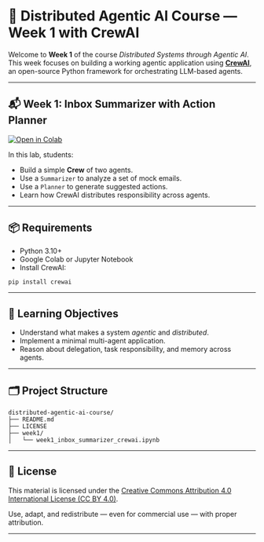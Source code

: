 # 🤖 Distributed Agentic AI Course — Week 1 with CrewAI

Welcome to **Week 1** of the course *Distributed Systems through Agentic AI*. This week focuses on building a working agentic application using [**CrewAI**](https://github.com/joaomdmoura/crewai), an open-source Python framework for orchestrating LLM-based agents.

---

## 📬 Week 1: Inbox Summarizer with Action Planner

[![Open in Colab](https://colab.research.google.com/assets/colab-badge.svg)](
https://colab.research.google.com/github/YOUR_USERNAME/distributed-agentic-ai-course/blob/main/week1/week1_inbox_summarizer_crewai.ipynb)

In this lab, students:
- Build a simple **Crew** of two agents.
- Use a `Summarizer` to analyze a set of mock emails.
- Use a `Planner` to generate suggested actions.
- Learn how CrewAI distributes responsibility across agents.

---

## 📦 Requirements

- Python 3.10+
- Google Colab or Jupyter Notebook
- Install CrewAI:
```bash
pip install crewai
```

---

## 🧠 Learning Objectives

- Understand what makes a system *agentic* and *distributed*.
- Implement a minimal multi-agent application.
- Reason about delegation, task responsibility, and memory across agents.

---

## 🗂️ Project Structure

```
distributed-agentic-ai-course/
├── README.md
├── LICENSE
├── week1/
│   └── week1_inbox_summarizer_crewai.ipynb
```

---

## 📄 License

This material is licensed under the [Creative Commons Attribution 4.0 International License (CC BY 4.0)](https://creativecommons.org/licenses/by/4.0/).

Use, adapt, and redistribute — even for commercial use — with proper attribution.

---
